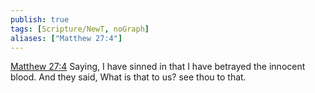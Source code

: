 ```yaml
---
publish: true
tags: [Scripture/NewT, noGraph]
aliases: ["Matthew 27:4"]
---
```

[Matthew 27:4](https://churchofjesuschrist.org/study/scriptures/nt/matt/27?lang=eng&id=p4#p4) Saying, I have sinned in that I have betrayed the innocent blood. And they said, What is that to us? see thou to that.
